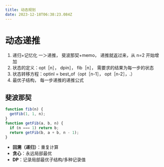 ```yaml
---
title: 动态规划
date: 2023-12-18T06:38:23.084Z
---
```


# 动态递推

1. 递归+记忆化 一＞递推， 斐波那契+memo， 递推就返过来，从 n=2 开始增加
2. 状态的定义：opt［n］， dpin］， fib［n］， 需要求的结果为每一步的状态
3. 状态转移方程：optinl = best_of（opt［n-1］， opt［n-2］，.）
4. 最优子结构， 每一步递推的递推公式

## 斐波那契

```js
function fib(n) {
  getFib(1, 1, n);
}
function getFib(a, b, n) {
  if (n === 1) return b;
  return getFib(b, a + b, n - 1);
}
```

- **回溯（递归）**：重复计算
- **贪心**：永远局部最优
- **DP**：记录局部最优子结构/多种记录值
